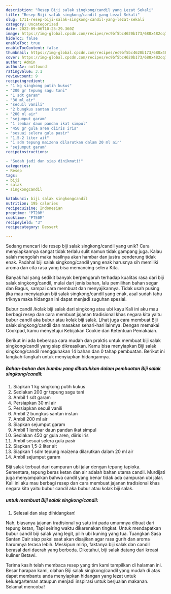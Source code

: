 ```yaml
---
description: "Resep Biji salak singkong/candil yang Lezat Sekali"
title: "Resep Biji salak singkong/candil yang Lezat Sekali"
slug: 1711-resep-biji-salak-singkong-candil-yang-lezat-sekali
category: Uncategorized
date: 2022-09-06T10:25:29.360Z
image: https://img-global.cpcdn.com/recipes/ec9bf5bc4620b173/680x482cq70/biji-salak-singkongcandil-foto-resep-utama.jpg
hideToc: false
enableToc: true
enableTocContent: false
thumbnail: https://img-global.cpcdn.com/recipes/ec9bf5bc4620b173/680x482cq70/biji-salak-singkongcandil-foto-resep-utama.jpg
cover: https://img-global.cpcdn.com/recipes/ec9bf5bc4620b173/680x482cq70/biji-salak-singkongcandil-foto-resep-utama.jpg
author: Admin
authorAv: notfound
ratingvalue: 3.1
reviewcount: 9
recipeingredient:
- "1 kg singkong putih kukus"
- "200 gr tepung sagu tani"
- "1 sdt garam"
- "30 ml air"
- "secuil vanili"
- "2 bungkus santan instan"
- "200 ml air"
- "sejumput garam"
- "1 lembar daun pandan ikat simpul"
- "450 gr gula aren diiris iris"
- "sesuai selera gula pasir"
- "1,5-2 liter ait"
- "1 sdm tepung maizena dilarutkan dalam 20 ml air"
- "sejumput garam"
recipeinstructions:

- "Sudah jadi dan siap dinikmati!"
categories:
- Resep
tags:
- biji
- salak
- singkongcandil

katakunci: biji salak singkongcandil 
nutrition: 195 calories
recipecuisine: Indonesian
preptime: "PT20M"
cooktime: "PT50M"
recipeyield: "3"
recipecategory: Dessert

---
```





Sedang mencari ide resep biji salak singkong/candil yang unik? Cara menyiapkannya sangat tidak terlalu sulit namun tidak gampang juga. Kalau salah mengolah maka hasilnya akan hambar dan justru cenderung tidak enak. Padahal biji salak singkong/candil yang enak harusnya sih memiliki aroma dan cita rasa yang bisa memancing selera Kita.





Banyak hal yang sedikit banyak berpengaruh terhadap kualitas rasa dari biji salak singkong/candil, mulai dari jenis bahan, lalu pemilihan bahan segar dan Bagus, sampai cara membuat dan menyajikannya. Tidak usah pusing jika mau menyiapkan biji salak singkong/candil yang enak,      asal sudah tahu triknya maka hidangan ini dapat menjadi suguhan spesial.














Bubur candil /kolak biji salak dari singkong atau ubi kayu Kali ini aku mau berbagi resep dan cara membuat jajanan tradisional khas negara kita yaitu bubur candil aka bubur atau kolak biji salak. Lihat juga cara membuat Biji salak singkong/candil dan masakan sehari-hari lainnya. Dengan memakai Cookpad, kamu menyetujui Kebijakan Cookie dan Ketentuan Pemakaian.






Berikut ini ada beberapa cara mudah dan praktis untuk membuat biji salak singkong/candil yang siap dikreasikan. Kamu bisa menyiapkan Biji salak singkong/candil menggunakan 14 bahan dan 0 tahap pembuatan. Berikut ini langkah-langkah untuk menyiapkan hidangannya.

<!--inarticleads1-->

##### Bahan-bahan dan bumbu yang dibutuhkan dalam pembuatan Biji salak singkong/candil:

1. Siapkan 1 kg singkong putih kukus
1. Sediakan 200 gr tepung sagu tani
1. Ambil 1 sdt garam
1. Persiapkan 30 ml air
1. Persiapkan secuil vanili
1. Ambil 2 bungkus santan instan
1. Ambil 200 ml air
1. Siapkan sejumput garam
1. Ambil 1 lembar daun pandan ikat simpul
1. Sediakan 450 gr gula aren, diiris iris
1. Ambil sesuai selera gula pasir
1. Siapkan 1,5-2 liter ait
1. Siapkan 1 sdm tepung maizena dilarutkan dalam 20 ml air
1. Ambil sejumput garam


Biji salak terbuat dari campuran ubi jalar dengan tepung tapioka. Sementara, tepung beras ketan dan air adalah bahan utama candil. Murdijati juga menyampaikan bahwa candil yang benar tidak ada campuran ubi jalar. Kali ini aku mau berbagi resep dan cara membuat jajanan tradisional khas negara kita yaitu bubur candil aka bubur atau kolak biji salak. 

<!--inarticleads2-->

#####  untuk membuat Biji salak singkong/candil:


1. Selesai dan siap dihidangkan!

Nah, biasanya jajanan tradisional yg satu ini pada umumnya dibuat dari tepung ketan, Tapi seiring waktu dikarenakan tingkat. Untuk mendapatkan bubur candil biji salak yang legit, pilih ubi kuning yang tua. Tuangkan Sasa Santan Cair siap pakai saat akan disajikan agar rasa gurih dan aroma harumnya terasa lebih. Meskipun mirip, faktanya biji salak dan candil berasal dari daerah yang berbeda. Diketahui, biji salak datang dari kreasi kuliner Betawi. 

Terima kasih telah membaca resep yang tim kami tampilkan di halaman ini. Besar harapan kami, olahan Biji salak singkong/candil yang mudah di atas dapat membantu anda menyiapkan hidangan yang lezat untuk keluarga/teman ataupun menjadi inspirasi untuk berjualan makanan. Selamat mencoba!
